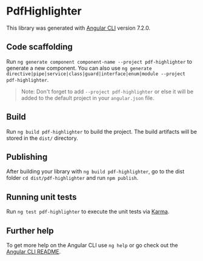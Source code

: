 # PdfHighlighter

This library was generated with [Angular CLI](https://github.com/angular/angular-cli) version 7.2.0.

## Code scaffolding

Run `ng generate component component-name --project pdf-highlighter` to generate a new component. You can also use `ng generate directive|pipe|service|class|guard|interface|enum|module --project pdf-highlighter`.
> Note: Don't forget to add `--project pdf-highlighter` or else it will be added to the default project in your `angular.json` file. 

## Build

Run `ng build pdf-highlighter` to build the project. The build artifacts will be stored in the `dist/` directory.

## Publishing

After building your library with `ng build pdf-highlighter`, go to the dist folder `cd dist/pdf-highlighter` and run `npm publish`.

## Running unit tests

Run `ng test pdf-highlighter` to execute the unit tests via [Karma](https://karma-runner.github.io).

## Further help

To get more help on the Angular CLI use `ng help` or go check out the [Angular CLI README](https://github.com/angular/angular-cli/blob/master/README.md).
